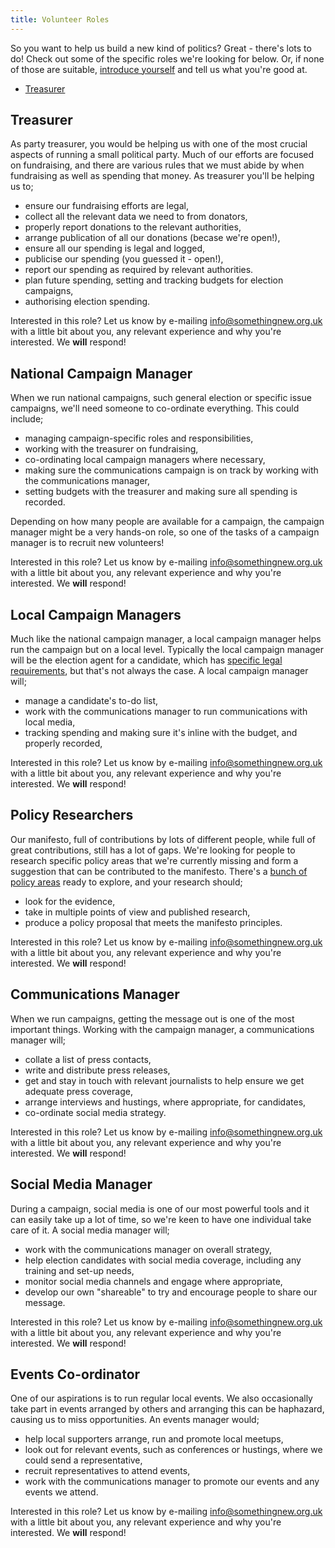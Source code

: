 ```yaml
---
title: Volunteer Roles
---
```


So you want to help us build a new kind of politics? Great - there's lots to do! Check out some of the specific roles we're looking for below. Or, if none of those are suitable, [introduce yourself](https://discourse.somethingnew.org.uk/t/introduce-yourself/31/54) and tell us what you're good at.

* [Treasurer](#treasurer)

## Treasurer

As party treasurer, you would be helping us with one of the most crucial aspects of running a small political party. Much of our efforts are focused on fundraising, and there are various rules that we must abide by when fundraising as well as spending that money. As treasurer you'll be helping us to;

* ensure our fundraising efforts are legal,
* collect all the relevant data we need to from donators,
* properly report donations to the relevant authorities,
* arrange publication of all our donations (becase we're open!),
* ensure all our spending is legal and logged,
* publicise our spending (you guessed it - open!),
* report our spending as required by relevant authorities.
* plan future spending, setting and tracking budgets for election campaigns,
* authorising election spending.

Interested in this role? Let us know by e-mailing [info@somethingnew.org.uk](mailto:info@somethingnew.org.uk) with a little bit about you, any relevant experience and why you're interested. We **will** respond!

## National Campaign Manager

When we run national campaigns, such general election or specific issue campaigns, we'll need someone to co-ordinate everything. This could include;

* managing campaign-specific roles and responsibilities,
* working with the treasurer on fundraising,
* co-ordinating local campaign managers where necessary,
* making sure the communications campaign is on track by working with the communications manager,
* setting budgets with the treasurer and making sure all spending is recorded.

Depending on how many people are available for a campaign, the campaign manager might be a very hands-on role, so one of the tasks of a campaign manager is to recruit new volunteers!

Interested in this role? Let us know by e-mailing [info@somethingnew.org.uk](mailto:info@somethingnew.org.uk) with a little bit about you, any relevant experience and why you're interested. We **will** respond!

## Local Campaign Managers

Much like the national campaign manager, a local campaign manager helps run the campaign but on a local level. Typically the local campaign manager will be the election agent for a candidate, which has [specific legal requirements](https://www.electoralcommission.org.uk/i-am-a/candidate-or-agent), but that's not always the case. A local campaign manager will;

* manage a candidate's to-do list,
* work with the communications manager to run communications with local media,
* tracking spending and making sure it's inline with the budget, and properly recorded,

Interested in this role? Let us know by e-mailing [info@somethingnew.org.uk](mailto:info@somethingnew.org.uk) with a little bit about you, any relevant experience and why you're interested. We **will** respond!

## Policy Researchers

Our manifesto, full of contributions by lots of different people, while full of great contributions, still has a lot of gaps. We're looking for people to research specific policy areas that we're currently missing and form a suggestion that can be contributed to the manifesto. There's a [bunch of policy areas](https://votebot.openpolitics.org.uk/ideas) ready to explore, and your research should;

* look for the evidence,
* take in multiple points of view and published research,
* produce a policy proposal that meets the manifesto principles.

Interested in this role? Let us know by e-mailing [info@somethingnew.org.uk](mailto:info@somethingnew.org.uk) with a little bit about you, any relevant experience and why you're interested. We **will** respond!

## Communications Manager

When we run campaigns, getting the message out is one of the most important things. Working with the campaign manager, a communications manager will;

* collate a list of press contacts,
* write and distribute press releases,
* get and stay in touch with relevant journalists to help ensure we get adequate press coverage,
* arrange interviews and hustings, where appropriate, for candidates,
* co-ordinate social media strategy.

Interested in this role? Let us know by e-mailing [info@somethingnew.org.uk](mailto:info@somethingnew.org.uk) with a little bit about you, any relevant experience and why you're interested. We **will** respond!

## Social Media Manager

During a campaign, social media is one of our most powerful tools and it can easily take up a lot of time, so we're keen to have one individual take care of it. A social media manager will;

* work with the communications manager on overall strategy,
* help election candidates with social media coverage, including any training and set-up needs,
* monitor social media channels and engage where appropriate,
* develop our own "shareable" to try and encourage people to share our message.

Interested in this role? Let us know by e-mailing [info@somethingnew.org.uk](mailto:info@somethingnew.org.uk) with a little bit about you, any relevant experience and why you're interested. We **will** respond!

## Events Co-ordinator

One of our aspirations is to run regular local events. We also occasionally take part in events arranged by others and arranging this can be haphazard, causing us to miss opportunities. An events manager would;

* help local supporters arrange, run and promote local meetups,
* look out for relevant events, such as conferences or hustings, where we could send a representative,
* recruit representatives to attend events,
* work with the communications manager to promote our events and any events we attend.

Interested in this role? Let us know by e-mailing [info@somethingnew.org.uk](mailto:info@somethingnew.org.uk) with a little bit about you, any relevant experience and why you're interested. We **will** respond!
